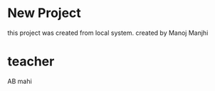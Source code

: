 # New Project
this project was created from  local system. created by Manoj Manjhi

# teacher
 AB mahi
